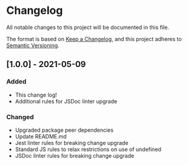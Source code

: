 # Changelog
All notable changes to this project will be documented in this file.

The format is based on [Keep a Changelog](https://keepachangelog.com/en/1.0.0/),
and this project adheres to [Semantic Versioning](https://semver.org/spec/v2.0.0.html).

## [1.0.0] - 2021-05-09
### Added
- This change log!
- Additional rules for JSDoc linter upgrade

### Changed
- Upgraded package peer dependencies
- Update README.md
- Jest linter rules for breaking change upgrade
- Standard JS rules to relax restrictions on use of undefined
- JSDoc linter rules for breaking change upgrade
